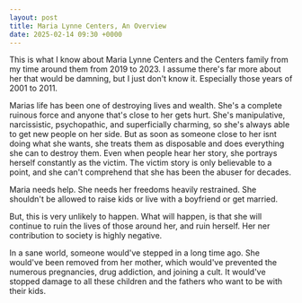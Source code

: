 ```yaml
---
layout: post
title: Maria Lynne Centers, An Overview
date: 2025-02-14 09:30 +0000
---
```

This is what I know about Maria Lynne Centers and the Centers family from my time around them from 2019 to 2023. I assume there's far more about her that would be damning, but I just don't know it. Especially those years of 2001 to 2011.

Marias life has been one of destroying lives and wealth. She's a complete ruinous force and anyone that's close to her gets hurt. She's manipulative, narcissistic, psychopathic, and superficially charming, so she's always able to get new people on her side. But as soon as someone close to her isnt doing what she wants, she treats them as disposable and does everything she can to destroy them. Even when people hear her story, she portrays herself constantly as the victim. The victim story is only believable to a point, and she can't comprehend that she has been the abuser for decades.

Maria needs help. She needs her freedoms heavily restrained. She shouldn't be allowed to raise kids or live with a boyfriend or get married.

But, this is very unlikely to happen. What will happen, is that she will continue to ruin the lives of those around her, and ruin herself. Her ner contribution to society is highly negative.

In a sane world, someone would've stepped in a long time ago. She would've been removed from her mother, which would've prevented the numerous pregnancies, drug addiction, and joining a cult. It would've stopped damage to all these children and the fathers who want to be with their kids.
